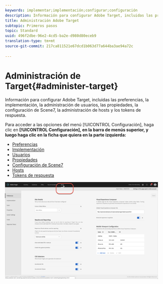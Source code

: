 ```yaml
---
keywords: implementar;implementación;configurar;configuración
description: Información para configurar Adobe Target, incluidas las preferencias, la implementación, la administración de usuarios, las propiedades, la configuración de Scene7, la administración de hosts y los tokens de respuesta.
title: Administración Adobe Target
subtopic: Primeros pasos
topic: Standard
uuid: 496f2dbe-96e2-4cd5-ba2e-d980d80eceb9
translation-type: tm+mt
source-git-commit: 217ca811521e67dcd1b063d77a644ba3ae94a72c

---
```



# Administración de Target{#administer-target}

Información para configurar Adobe Target, incluidas las preferencias, la implementación, la administración de usuarios, las propiedades, la configuración de Scene7, la administración de hosts y los tokens de respuesta.

Para acceder a las opciones del menú [!UICONTROL Configuración], haga clic en **[!UICONTROL Configuración], en la barra de menús superior, y luego haga clic en la ficha que quiera en la parte izquierda:**

* [Preferencias](/help/administrating-target/r-target-account-preferences/target-account-preferences.md)
* [Implementación](/help/c-implementing-target/implementing-target.md)
* [Usuarios](/help/administrating-target/c-user-management/user-management.md)
* [Propiedades](/help/administrating-target/c-user-management/property-channel/property-channel.md)
* [Configuración de Scene7](/help/administrating-target/scene7-settings.md)
* [Hosts](/help/administrating-target/hosts.md)
* [Tokens de respuesta](/help/administrating-target/response-tokens.md)

![Menú Configuración de Adobe Target](/help/administrating-target/assets/setup_menu_new.png)